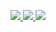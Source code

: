 <p align="center">
  <a href="http://alfigufron.com/">
    <img src="https://img.shields.io/badge/-Personal%20Website-blue?style=for-the-badge&logo=GoogleChrome&logoColor=212529&color=ADB5BD">
  </a>
  <a href="https://www.linkedin.com/in/muhammad-alfi-gufron/">
    <img src="https://img.shields.io/badge/-linkedin-blue?style=for-the-badge&logo=Linkedin&logoColor=212529&color=ADB5BD">
  </a>
  <a href="https://www.instagram.com/fronnss/">
    <img src="https://img.shields.io/badge/-instagram-blue?style=for-the-badge&logo=Instagram&logoColor=212529&color=ADB5BD">
  </a>
</p>
